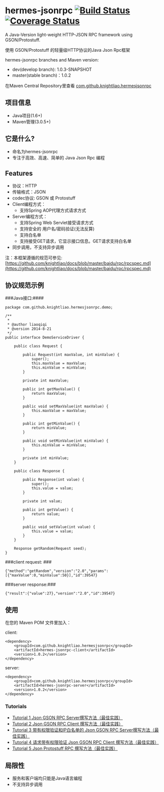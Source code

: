 hermes-jsonrpc [![Build Status](https://travis-ci.org/knightliao/hermes-jsonrpc.svg?branch=master)](https://travis-ci.org/knightliao/hermes-jsonrpc) [![Coverage Status](https://coveralls.io/repos/knightliao/hermes-jsonrpc/badge.png)](https://coveralls.io/r/knightliao/hermes-jsonrpc)
==============

A Java-Version light-weight HTTP-JSON RPC framework using GSON/Protostuff.

使用 GSON/Protostuff 的轻量级HTTP协议的Java Json Rpc框架

hermes-jsonrpc branches and Maven version:

- dev(develop branch): 1.0.3-SNAPSHOT
- master(stable branch)：1.0.2

在Maven Central Repository里查看 [com.github.knightliao.hermesjsonrpc](http://search.maven.org/#search%7Cga%7C1%7Ccom.github.knightliao.hermesjsonrpc )


## 项目信息 ##

- Java项目(1.6+)
- Maven管理(3.0.5+)

## 它是什么? ##

- 命名为hermes-jsonrpc
- 专注于高效、高速、简单的 Java Json Rpc 编程

## Features ##

- 协议：HTTP
- 传输格式：JSON
- codec协议: GSON 或 Protostuff
- Client编程方式：
	- 支持Spring AOP代理方式请求方式
- Server编程方式：
	- 支持Spring Web Servlet接受请求方式
	- 支持安全的 用户名/密码验证(无法反算)
	- 支持白名单
	- 支持接受GET请求，它显示接口信息。GET请求支持白名单
- 同步调用，不支持异步调用

注：本框架遵循的规范可参见: [https://github.com/knightliao/docs/blob/master/baidu/rpc/rpcspec.md](https://github.com/knightliao/docs/blob/master/baidu/rpc/rpcspec.md)

## 协议规范示例 ##

###Java接口:####

	package com.github.knightliao.hermesjsonrpc.demo;
	
	/**
	 * 
	 * @author liaoqiqi
	 * @version 2014-8-21
	 */
	public interface DemoServiceDriver {
	
	    public class Request {
	
	        public Request(int maxValue, int minValue) {
	            super();
	            this.maxValue = maxValue;
	            this.minValue = minValue;
	        }
	
	        private int maxValue;
	
	        public int getMaxValue() {
	            return maxValue;
	        }
	
	        public void setMaxValue(int maxValue) {
	            this.maxValue = maxValue;
	        }
	
	        public int getMinValue() {
	            return minValue;
	        }
	
	        public void setMinValue(int minValue) {
	            this.minValue = minValue;
	        }
	
	        private int minValue;
	    }
	
	    public class Response {
	
	        public Response(int value) {
	            super();
	            this.value = value;
	        }
	
	        private int value;
	
	        public int getValue() {
	            return value;
	        }
	
	        public void setValue(int value) {
	            this.value = value;
	        }
	    }
	
	    Response getRandom(Request seed);
	}

###client request: ###

	{"method":"getRandom","version":"2.0","params":[{"maxValue":0,"minValue":50}],"id":39547}

###server response:###
	
	{"result":{"value":27},"version":"2.0","id":39547}

## 使用 ##

在您的 Maven POM 文件里加入：

client:

    <dependency>
        <groupId>com.github.knightliao.hermesjsonrpc</groupId>
        <artifactId>hermes-jsonrpc-client</artifactId>
        <version>1.0.2</version>
    </dependency>

server:

    <dependency>
        <groupId>com.github.knightliao.hermesjsonrpc</groupId>
        <artifactId>hermes-jsonrpc-server</artifactId>
        <version>1.0.2</version>
    </dependency>

### Tutorials ###

- [Tutorial 1 Json GSON RPC Server撰写方法（最佳实践）](https://github.com/knightliao/hermes-jsonrpc/wiki/Tutorial1)
- [Tutorial 2 Json GSON RPC Client 撰写方法（最佳实践）](https://github.com/knightliao/hermes-jsonrpc/wiki/Tutorial2)
- [Tutorial 3 带有权限验证和IP白名单的 Json GSON RPC Server撰写方法（最佳实践）](https://github.com/knightliao/hermes-jsonrpc/wiki/Tutorial3)
- [Tutorial 4 请求带有权限验证 Json GSON RPC Client 撰写方法（最佳实践）](https://github.com/knightliao/hermes-jsonrpc/wiki/Tutorial4)
- [Tutorial 5 Json Protostuff RPC 撰写方法（最佳实践）](https://github.com/knightliao/hermes-jsonrpc/wiki/Tutorial5)
	
## 局限性 ##

- 服务和客户端均只能是Java语言编程
- 不支持异步调用 
